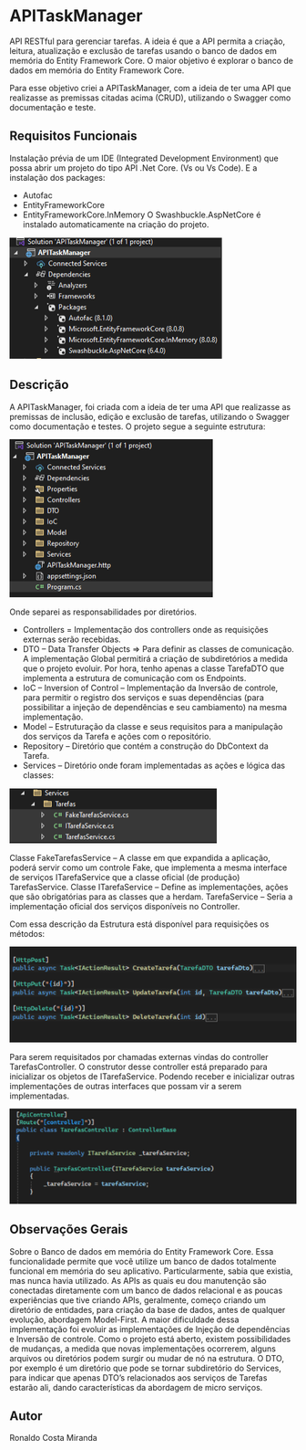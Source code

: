 
# APITaskManager
API RESTful para gerenciar tarefas.
A ideia é que a API permita a criação, leitura, atualização e exclusão de tarefas usando o banco de dados em memória do Entity Framework Core.
O maior objetivo é explorar o banco de dados em memória do Entity Framework Core.

Para esse objetivo criei a APITaskManager, com a ideia de ter uma API que realizasse as premissas citadas acima (CRUD), utilizando o Swagger como documentação e teste.

## Requisitos Funcionais
Instalação prévia de um IDE (Integrated Development Environment) que possa abrir um projeto 
do tipo API .Net Core. (Vs ou Vs Code).
E a instalação dos packages: 
* Autofac
* EntityFrameworkCore
* EntityFrameworkCore.InMemory
O Swashbuckle.AspNetCore é instalado automaticamente na criação do projeto.

<img src="https://github.com/RonaldoCM/ProjetoAPITaskManager/blob/main/Imagens/requisitos.png" alt="Requisitos">

## Descrição
A APITaskManager, foi criada com a ideia de ter uma API que realizasse as premissas de inclusão, edição e 
exclusão de tarefas, utilizando o Swagger como documentação e testes.
O projeto segue a seguinte estrutura:

<img src="https://github.com/RonaldoCM/ProjetoAPITaskManager/blob/main/Imagens/descricao.png" alt="Descrição">

Onde separei as responsabilidades por diretórios.
* Controllers = Implementação dos controllers onde as requisições externas serão recebidas.
* DTO – Data Transfer Objects => Para definir as classes de comunicação. A implementação Global permitirá a criação de subdiretórios a medida que o projeto evoluir. Por hora, tenho 
apenas a classe TarefaDTO que implementa a estrutura de comunicação com os Endpoints.
* IoC – Inversion of Control – Implementação da Inversão de controle, para permitir o registro dos serviços e suas dependências (para possibilitar a injeção de dependências e seu cambiamento) na mesma implementação.
* Model – Estruturação da classe e seus requisitos para a manipulação dos serviços da Tarefa e ações com o repositório.
* Repository – Diretório que contém a construção do DbContext da Tarefa.
* Services – Diretório onde foram implementadas as ações e lógica das classes:

<img src="https://github.com/RonaldoCM/ProjetoAPITaskManager/blob/main/Imagens/services.png" alt="Services">

Classe FakeTarefasService – A classe em que expandida a aplicação, poderá servir como um controle Fake, que implementa a mesma interface de serviços ITarefaService que a classe oficial (de produção) TarefasService.
Classe ITarefaService – Define as implementações, ações que são obrigatórias para as classes que a herdam.
TarefaService – Seria a implementação oficial dos serviços disponíveis no Controller.

Com essa descrição da Estrutura está disponível para requisições os métodos:

<img src="https://github.com/RonaldoCM/ProjetoAPITaskManager/blob/main/Imagens/verbos.png" alt="Verbos">

Para serem requisitados por chamadas externas vindas do controller TarefasController.
O construtor desse controller está preparado para inicializar os objetos de ITarefaService.
Podendo receber e inicializar outras implementações de outras interfaces que possam vir a 
serem implementadas.

<img src="https://github.com/RonaldoCM/ProjetoAPITaskManager/blob/main/Imagens/controller.png" alt="Controller">

## Observações Gerais

Sobre o Banco de dados em memória do Entity Framework Core. Essa funcionalidade permite que você utilize um banco de dados totalmente funcional em memória do seu aplicativo.
Particularmente, sabia que existia, mas nunca havia utilizado. As APIs as quais eu dou manutenção são conectadas diretamente com um banco de dados relacional e as poucas experiências que tive criando APIs, geralmente, começo criando um diretório de entidades, para criação da base de dados, antes de qualquer evolução, abordagem Model-First.
A maior dificuldade dessa implementação foi evoluir as implementações de Injeção de dependências e Inversão de controle.
Como o projeto está aberto, existem possibilidades de mudanças, a medida que novas implementações ocorrerem, alguns arquivos ou diretórios podem surgir ou mudar de nó na estrutura.
O DTO, por exemplo é um diretório que pode se tornar subdiretório do Services, para indicar que apenas DTO’s relacionados aos serviços de Tarefas estarão ali, dando características da abordagem de micro serviços.

## Autor
Ronaldo Costa Miranda
